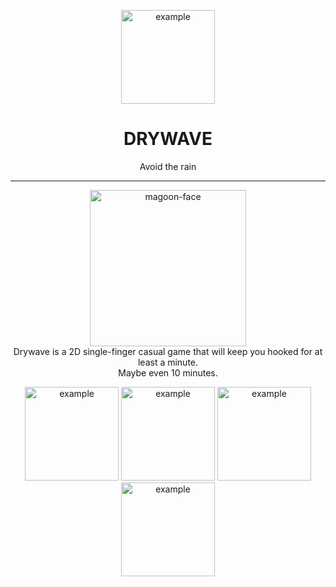 <p align="center">
  <img alt='example' src='https://user-images.githubusercontent.com/14088342/49332809-38c2a980-f5b4-11e8-9f98-589e0598c069.png' width='150' />
  <h1 align="center">DRYWAVE</h1>
  <p align="center">Avoid the rain</p>
</div>
<hr>  

<p align="center">
  <img alt='magoon-face' src='https://user-images.githubusercontent.com/14088342/49332767-52afbc80-f5b3-11e8-90e2-07ff75d86496.png' width='250'/><br>
    Drywave is a 2D single-finger casual game that will keep you hooked for at least a minute.<br>
    Maybe even 10 minutes.
</p>


<p align="center">
  
  <img alt='example' src='https://user-images.githubusercontent.com/14088342/49332839-be465980-f5b4-11e8-96cd-838fb29a66af.jpg' width='150' />
  <img alt='example' src='https://user-images.githubusercontent.com/14088342/49332846-cef6cf80-f5b4-11e8-889f-475ee389d6de.jpg' width='150' />
  <img alt='example' src='https://user-images.githubusercontent.com/14088342/49332852-e03fdc00-f5b4-11e8-802c-95f3ca0c6a70.jpg' width='150' />
  <img alt='example' src='https://user-images.githubusercontent.com/14088342/49332855-e8981700-f5b4-11e8-9e9f-df93b14b183d.jpg' width='150' />
</p>
